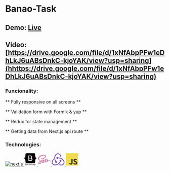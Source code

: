 # Banao-Task

## Demo: [Live](https://banao-task.vercel.app/)
## Video: [https://drive.google.com/file/d/1xNfAbpPFw1eDhLkJ6uABsDnkC-kjoYAK/view?usp=sharing](hhttps://drive.google.com/file/d/1xNfAbpPFw1eDhLkJ6uABsDnkC-kjoYAK/view?usp=sharing)

### Funcionality: 

**  Fully responsive on all screens **

**  Validation form with Formik & yup **

**  Redux for state management **

** Getting data from Next.js api route **

### Technologies:

<a href="https://nextjs.org/" target="_blank" rel="noreferrer"> <img src="https://cdn.worldvectorlogo.com/logos/nextjs-2.svg" alt="nextjs" width="40" height="40"/> </a>
<a href="https://getbootstrap.com" target="_blank" rel="noreferrer"> <img src="https://raw.githubusercontent.com/devicons/devicon/master/icons/bootstrap/bootstrap-plain-wordmark.svg" alt="bootstrap" width="40" height="40"/> </a> 
  <a href="https://sass-lang.com" target="_blank" rel="noreferrer"> <img src="https://raw.githubusercontent.com/devicons/devicon/master/icons/sass/sass-original.svg" alt="sass" width="40" height="40"/> </a>
  <a href="https://redux.js.org" target="_blank" rel="noreferrer"> <img src="https://raw.githubusercontent.com/devicons/devicon/master/icons/redux/redux-original.svg" alt="redux" width="40" height="40"/> </a>
   <a href="https://developer.mozilla.org/en-US/docs/Web/JavaScript" target="_blank" rel="noreferrer"> <img src="https://raw.githubusercontent.com/devicons/devicon/master/icons/javascript/javascript-original.svg" alt="javascript" width="40" height="40"/> </a>
